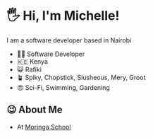 # 🖐 Hi, I'm Michelle!
I am a software developer based in Nairobi

- 👩‍💻 Software Developer
- 🇰🇪 Kenya
- 😺 Rafiki
- 🪴 Spiky, Chopstick, Slusheous, Mery, Groot
- 😍 Sci-Fi, Swimming, Gardening 

## 😉 About Me 
- At [Moringa School](https://moringaschool.com/)
